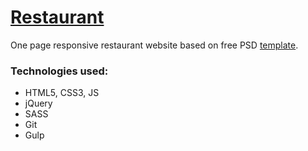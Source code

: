 # <a href="#">Restaurant</a>
One page responsive restaurant website based on free PSD <a href="http://www.oxygenna.com/freebies/free-one-page-psd-template">template</a>.
### Technologies used:
- HTML5, CSS3, JS
- jQuery
- SASS
- Git
- Gulp
